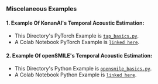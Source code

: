 ### Miscelaneous Examples

#### 1. **Example Of KonanAI's Temporal Acoustic Estimation:**
- This Directory's PyTorch Example is [`tap_basics.py`](https://github.com/konan-ai/konanai/blob/main/research/TemporalAcousticPhonetics/examples/tap_basics.py).
- A Colab Notebook PyTorch Example is [`linked here`](https://colab.research.google.com/drive/1FJpgLDmH3beRQnwoWkFX81l7s7bAcva0?usp=sharing).

#### 2. **Example Of openSMILE's Temporal Acoustic Estimation:**
- This Directory's Python Example is [`opensmile_basics.py`](https://github.com/konan-ai/konanai/blob/main/research/TemporalAcousticPhonetics/examples/opensmile_basics.py).
- A Colab Notebook Python Example is [`linked here`](https://colab.research.google.com/drive/13JuMvfBOiPpFnlO3ywyZ_VNtvULCtG82?usp=sharing).
